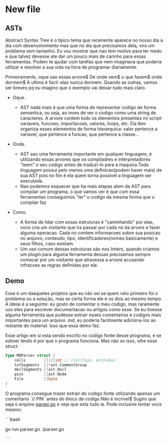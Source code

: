 # New file

## ASTs
Abstract Syntax Tree é o tipico tema que reramente aparece no nosso dia a dia com desenvolvimento
mas que no dia que precisamos dela, vira um problema sem tamanho. Eu vou mostrar que nao tem
motivo para ter medo e que talvez devesse ate dar um pouco mais de carinho para essas ferramentas.
Podem te ajudar com tarefas que nem imaginava que poderia utilizar e resolver a sua vida na
hora de programar diariamente.

Primeiramente, oque sao essas arvore$ De onde vem$ o que fazem$ onde dormem$ A ultima é
facil: elas nunca dormem. Quando as outras, vamos ser breves pq eu imagino que o exemplo vai
deixar tudo mais claro.
- Oque.
	- AST nada mais é que uma forma de representar codigo de forma semantica, ou seja, ao inves
	de ver o codigo como uma string de caracteres. A arvore contem todo os elementos presentes
	no script: variaveis, funcoes, importacoes, valores, loops, etc. Ela tbm organiza esses
	elememtos de forma hierarquica: valor pertence a variavel, que pertence a funcao, que pertence a classe...

- Onde.
	- AST sao uma ferramenta importante em qualquer linguagem, é utilizando essas arvores que
	os compiladres e interpretadores "leem" o seu codigo antes de traduzi-lo para a maquina.Toda
	linguagem possui pelo menos uma definicao(podem haver mais) de sua AST pois no fim é ela
	quem torna possivel a linguagem ser executada.
	- Nao podemos esquecer que ha mais etapas alem da AST para compilar um programa, o que
	vamos ver é que com essa ferramentas conseguimos "ler" o codigo da mesma forma que o
	compilar faz

- Como.
	- A forma de lidar com essas estruturas é "caminhando" por elas, voce cria um visitante
	que ira passar por cada nó da arvore e fazer alguma operacao. Cada no contem informacoes
	sobre sua posicao no arquivo, conteudo, tipo, identificadores(nomes basicamente) e seus
	filhos, caso existam.
	- Um uso comum dessas estruturas são nos linters, quando criamos um plugin para alguma
	ferramenta dessas precisamos sempre comecar por um visitante que atravessa a arvore acusando
	infracoes as regras definidas por ele.

## Demo
Esse é um daaqueles projetos que eu não sei se quem veio primeiro foi o problema ou a solução,
mas se certa forma ele é os dois ao mesmo tempo. A ideiai é a seguinte: eu gosto de comentar
o meu codigo, mas raramente uso eles para escrever documentacao ou artigos como esse. Se eu
tivesse alguma ferramenta que pudesse extrair esses comentarios e codigos mais importantes para
um arquivo .md, eu poderia facilmente adiciona-los ao restante do material. Isso que essa demo
faz.

Esse artigo em si esta sendo escrito no codigo fonte desse programa, e se estiver lendo é por
que o programa funciona. Mas não so isso, olhe esse struct:

```go
type MDParser struct {
	cells        [][2]int // (cellType, extIndex)
	txtSegments  []*ast.CommentGroup
	declSegments []ast.Decl
	pins         []ast.Node
	File         []byte
}

```

O programa consegue trazer extrair do codigo fonte utilizando apenas um comentario ˋ// PINˋ
antes do bloco de codigo.Não é incrivel$ Sugiro que seja o arquivo [parser.go](./internal/parser.go)
e veja que esta tudo la. Pode inclusive tentar voce mesmo:

ˋˋˋbash

go run parser.go ./parser.go

ˋˋˋ

